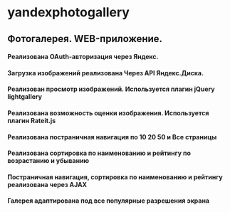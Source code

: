 # yandexphotogallery
## Фотогалерея. WEB-приложение.

#### Реализована OAuth-авторизация через Яндекс.
#### Загрузка изображений реализована Через API Яндекс.Диска.
#### Реализован просмотр изображений. Используется плагин jQuery lightgallery
#### Реализована возможность оценки изображения. Используется плагин Rateit.js
#### Реализована постраничная навигация по 10 20 50 и Все страницы
#### Реализована сортировка по наименованию и рейтингу по возрастанию и убыванию
#### Постраничная навигация, сортировка по наименованию и рейтингу реализована через AJAX
#### Галерея адаптирована под все популярные разрешения экрана
